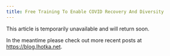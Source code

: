 ```yaml
---
title: Free Training To Enable COVID Recovery And Diversity
---
```


This article is temporarily unavailable and will return soon.

In the meantime please check out more recent posts at https://blog.lhotka.net.
